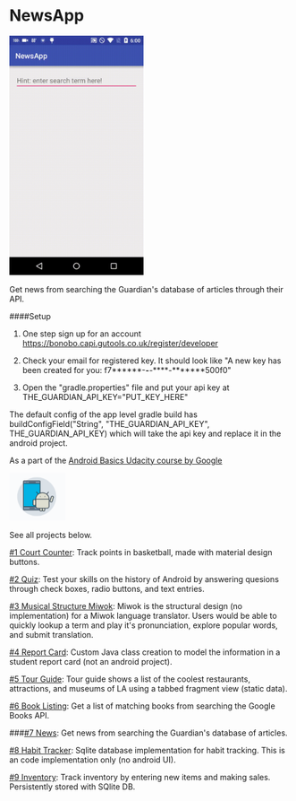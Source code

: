 # NewsApp

<img src="https://raw.githubusercontent.com/ryanzhou7/NewsApp/master/media/demo1.gif" width=240>

Get news from searching the Guardian's database of articles through their API.

####Setup
1. One step sign up for an account
https://bonobo.capi.gutools.co.uk/register/developer

2. Check your email for registered key. It should look like
"A new key has been created for you: f7******-****-****-****-*******500f0"

3. Open the "gradle.properties" file and put your api key at 
THE_GUARDIAN_API_KEY="PUT_KEY_HERE"

The default config of the app level gradle build has buildConfigField("String", "THE_GUARDIAN_API_KEY", THE_GUARDIAN_API_KEY) which will take the api key and replace it in the android project.

As a part of the [Android Basics Udacity course by Google](https://www.udacity.com/course/android-basics-nanodegree-by-google--nd803)

<img src="https://raw.githubusercontent.com/ryanzhou7/NewsApp/master/media/android_udacity_logo.png" width=100>

See all projects below. 

[#1 Court Counter](https://github.com/ryanzhou7/CourtCounter): Track points in basketball, made with material design buttons.

[#2 Quiz](https://github.com/ryanzhou7/QuizApp): Test your skills on the history of Android by answering quesions through check boxes, radio buttons, and text entries.

[#3 Musical Structure Miwok](https://github.com/ryanzhou7/Miwok):  Miwok is the structural design (no implementation) for a Miwok language translator. Users would be able to quickly lookup a term and play it's pronunciation, explore popular words, and submit translation.

[#4 Report Card](https://github.com/ryanzhou7/ReportCard): Custom Java class creation to model the information in a student report card (not an android project).

[#5 Tour Guide](https://github.com/ryanzhou7/TourGuide): Tour guide shows a list of the coolest restaurants, attractions, and museums of LA using a tabbed fragment view (static data).

[#6 Book Listing](https://github.com/ryanzhou7/BookListing): Get a list of matching books from searching the Google Books API.

###[#7 News](https://github.com/ryanzhou7/NewsApp): Get news from searching the Guardian's database of articles.

[#8 Habit Tracker](https://github.com/ryanzhou7/HabitTrackerDB): Sqlite database implementation for habit tracking. This is an code implementation only (no android UI).

[#9 Inventory](https://github.com/ryanzhou7/InventoryApp): Track inventory by entering new items and making sales. Persistently stored with SQlite DB.

